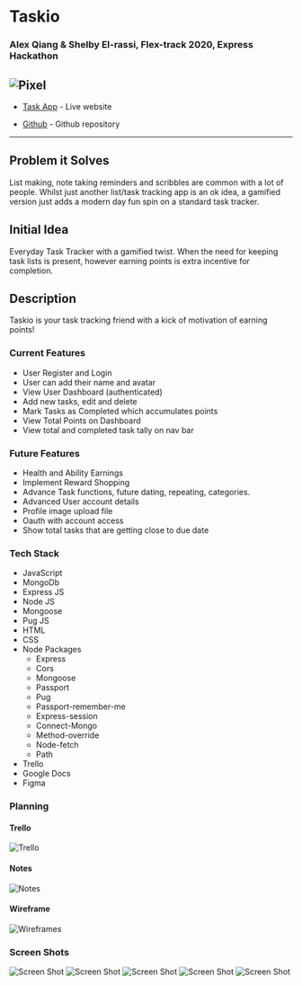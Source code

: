 # Taskio

### Alex Qiang & Shelby El-rassi, Flex-track 2020, Express Hackathon

![Pixel](public/images/bolt.png)
-----

* [Task App]( https://sleepy-falls-92191.herokuapp.com/) - Live website

* [Github](https://github.com/Shelby219/express_hackathon) - Github repository

-----

## Problem it Solves

List making, note taking reminders and scribbles are common with a lot of people. Whilst just another list/task tracking app is an ok idea, a gamified version just adds a modern day fun spin on a standard task tracker.

## Initial Idea

Everyday Task Tracker with a gamified twist. When the need for keeping task lists is present, however earning points is extra incentive for completion. 

## Description

Taskio is your task tracking friend with a kick of motivation of earning points! 


### Current Features

- User Register and Login
- User can add their name and avatar
- View User Dashboard (authenticated)
- Add new tasks, edit and delete
- Mark Tasks as Completed which accumulates points
- View Total Points on Dashboard
- View total and completed task tally on nav bar

### Future Features

- Health and Ability Earnings
- Implement Reward Shopping
- Advance Task functions, future dating, repeating, categories.
- Advanced User account details
- Profile image upload file
- Oauth with account access
- Show total tasks that are getting close to due date 

### Tech Stack

- JavaScript
- MongoDb
- Express JS
- Node JS
- Mongoose
- Pug JS
- HTML
- CSS
- Node Packages
    - Express
    - Cors
    - Mongoose
    - Passport
    - Pug
    - Passport-remember-me
    - Express-session
    - Connect-Mongo
    - Method-override
    - Node-fetch
    - Path
- Trello
- Google Docs
- Figma 

### Planning

#### Trello
![Trello](docs/Trello.png)

#### Notes
![Notes](docs/Notes.png)

#### Wireframe
![Wireframes](docs/Wireframe.png)

### Screen Shots
![Screen Shot](docs/shot1.png)
![Screen Shot](docs/shot2.png)
![Screen Shot](docs/shot3.png)
![Screen Shot](docs/shot4.png)
![Screen Shot](docs/shot5.png)


